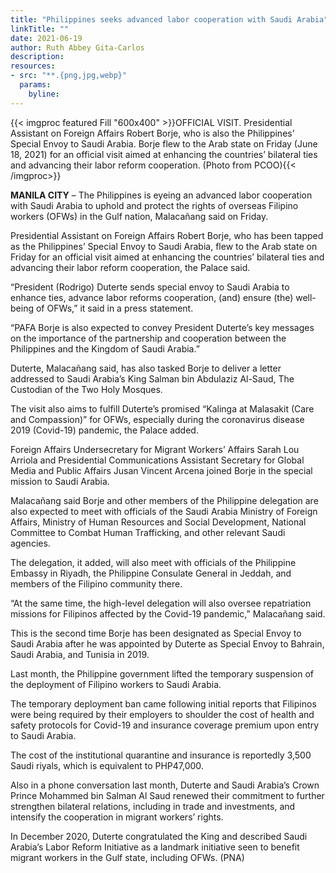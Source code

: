 ```yaml
---
title: "Philippines seeks advanced labor cooperation with Saudi Arabia"
linkTitle: ""
date: 2021-06-19
author: Ruth Abbey Gita-Carlos
description:
resources:
- src: "**.{png,jpg,webp}"
  params:
    byline: 
---
```

{{< imgproc featured Fill "600x400" >}}OFFICIAL VISIT. Presidential Assistant on Foreign Affairs Robert Borje, who is also the Philippines’ Special Envoy to Saudi Arabia. Borje flew to the Arab state on Friday (June 18, 2021) for an official visit aimed at enhancing the countries’ bilateral ties and advancing their labor reform cooperation. (Photo from PCOO){{< /imgproc>}}

**MANILA CITY** –  The Philippines is eyeing an advanced labor cooperation with Saudi Arabia to uphold and protect the rights of overseas Filipino workers (OFWs) in the Gulf nation, Malacañang said on Friday.

Presidential Assistant on Foreign Affairs Robert Borje, who has been tapped as the Philippines’ Special Envoy to Saudi Arabia, flew to the Arab state on Friday for an official visit aimed at enhancing the countries’ bilateral ties and advancing their labor reform cooperation, the Palace said.

“President (Rodrigo) Duterte sends special envoy to Saudi Arabia to enhance ties, advance labor reforms cooperation, (and) ensure (the) well-being of OFWs,” it said in a press statement.

“PAFA Borje is also expected to convey President Duterte’s key messages on the importance of the partnership and cooperation between the Philippines and the Kingdom of Saudi Arabia.”

Duterte, Malacañang said, has also tasked Borje to deliver a letter addressed to Saudi Arabia’s King Salman bin Abdulaziz Al-Saud, The Custodian of the Two Holy Mosques.

The visit also aims to fulfill Duterte’s promised “Kalinga at Malasakit (Care and Compassion)” for OFWs, especially during the coronavirus disease 2019 (Covid-19) pandemic, the Palace added.

Foreign Affairs Undersecretary for Migrant Workers’ Affairs Sarah Lou Arriola and Presidential Communications Assistant Secretary for Global Media and Public Affairs Jusan Vincent Arcena joined Borje in the special mission to Saudi Arabia.

Malacañang said Borje and other members of the Philippine delegation are also expected to meet with officials of the Saudi Arabia Ministry of Foreign Affairs, Ministry of Human Resources and Social Development, National Committee to Combat Human Trafficking, and other relevant Saudi agencies.

The delegation, it added, will also meet with officials of the Philippine Embassy in Riyadh, the Philippine Consulate General in Jeddah, and members of the Filipino community there.

“At the same time, the high-level delegation will also oversee repatriation missions for Filipinos affected by the Covid-19 pandemic,” Malacañang said.

This is the second time Borje has been designated as Special Envoy to Saudi Arabia after he was appointed by Duterte as Special Envoy to Bahrain, Saudi Arabia, and Tunisia in 2019.

Last month, the Philippine government lifted the temporary suspension of the deployment of Filipino workers to Saudi Arabia.

The temporary deployment ban came following initial reports that Filipinos were being required by their employers to shoulder the cost of health and safety protocols for Covid-19 and insurance coverage premium upon entry to Saudi Arabia.

The cost of the institutional quarantine and insurance is reportedly 3,500 Saudi riyals, which is equivalent to PHP47,000.

Also in a phone conversation last month, Duterte and Saudi Arabia’s Crown Prince Mohammed bin Salman Al Saud renewed their commitment to further strengthen bilateral relations, including in trade and investments, and intensify the cooperation in migrant workers’ rights.

In December 2020, Duterte congratulated the King and described Saudi Arabia’s Labor Reform Initiative as a landmark initiative seen to benefit migrant workers in the Gulf state, including OFWs. (PNA)